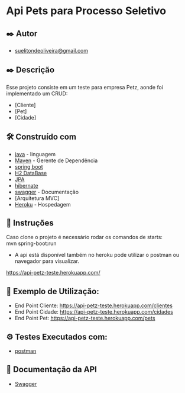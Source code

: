 # Api Pets para Processo Seletivo

## ✒️ Autor
*  suelitondeoliveira@gmail.com

## ✒️ Descrição
Esse projeto consiste em um teste para empresa Petz, aonde foi implementado um CRUD:
* [Cliente]
* [Pet]
* [Cidade]


## 🛠️ Construído com

* [java](https://www.oracle.com/java/technologies/javase-jdk11-downloads.html) - linguagem
* [Maven](https://maven.apache.org/) - Gerente de Dependência
* [spring boot](https://spring.io/projects/spring-boot)
* [H2 DataBase](https://www.h2database.com/html/main.html)
* [JPA](https://spring.io/projects/spring-data-jpa)
* [hibernate](https://hibernate.org/)
* [swagger](https://swagger.io/) - Documentação
* [Arquitetura MVC]
* [Heroku](https://api-petz-teste.herokuapp.com/) - Hospedagem

## 📄 Instruções
Caso clone o projeto é necessário rodar os comandos de starts:
<br>
mvn spring-boot:run
<br>
* A api está disponível também no heroku pode utilizar o postman ou navegador para visualizar.

https://api-petz-teste.herokuapp.com/
<br>
## 📄 Exemplo de Utilização:
* End Point Cliente:
https://api-petz-teste.herokuapp.com/clientes
* End Point Cidade:
https://api-petz-teste.herokuapp.com/cidades
* End Point Pet:
https://api-petz-teste.herokuapp.com/pets

## ⚙️ Testes Executados com:

* [postman](https://www.postman.com/)


## 📄 Documentação da API

* [Swagger](https://api-petz-teste.herokuapp.com/swagger-ui.html)





